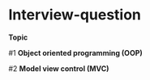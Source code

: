 # Interview-question

**Topic**


#1 **Object oriented programming (OOP)**


#2 **Model view control (MVC)**
